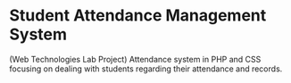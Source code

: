 # Student Attendance Management System
(Web Technologies Lab Project) Attendance system in PHP and CSS focusing on dealing with students regarding their attendance and records.

